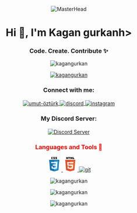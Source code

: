<p align="center">
  <img src="https://cdn.discordapp.com/avatars/1263158359801073769/c2a8867accf5d57562566eaf43d6cef2.webp?size=1024" alt="MasterHead" />
</p>
<h1 align="center">Hi 👋, I'm Kagan gurkanh>
<h3 align="center">Code. Create. Contribute ✨</h3>

<p align="center"> 
  <img src="https://komarev.com/ghpvc/?username=kagangurkan&label=Profile%20views&color=0e75b6&style=flat" alt="kagangurkan" />
</p>

<p align="center"> 
  <a href="https://github.com/ryo-ma/github-profile-trophy">
    <img src="https://github-profile-trophy.vercel.app/?username=kagangurkan&theme=gruvbox" alt="kagangurkan" />
  </a> 
</p>

<h3 align="center">Connect with me:</h3>
<p align="center">
  <a href="linked" target="blank">
    <img align="center" src="https://raw.githubusercontent.com/rahuldkjain/github-profile-readme-generator/master/src/images/icons/Social/linked-in-alt.svg" alt="umut-öztürk" height="30" width="40" />
  </a>
  <a href="https://discord.com/users/1263158359801073769" target="blank">
    <img align="center" src="https://raw.githubusercontent.com/rahuldkjain/github-profile-readme-generator/master/src/images/icons/Social/discord.svg" alt="discord" height="30" width="40" />
  </a>
  <a href="https://www.instagram.com/kagan.altayy" target="_blank">
    <img align="center" src="https://raw.githubusercontent.com/rahuldkjain/github-profile-readme-generator/master/src/images/icons/Social/instagram.svg" alt="instagram" height="30" width="40" />
  </a>
</p>

<h3 align="center">My Discord Server:</h3>
<p align="center">
  <a href="https://discord.gg/nVp5ktAkBf" target="blank">
    <img align="center" src="https://raw.githubusercontent.com/rahuldkjain/github-profile-readme-generator/master/src/images/icons/Social/discord.svg" alt="Discord Server" height="30" width="40" />
  </a>
</p>

<h3 align="center" style="color: red;">Languages and Tools 🔧</h3>
<p align="center">
 
  
  
  
  
  <a href="https://www.w3schools.com/css/" target="_blank">
    <img src="https://raw.githubusercontent.com/devicons/devicon/master/icons/css3/css3-original-wordmark.svg" alt="css3" width="40" height="40" />
  </a>
 
  <a href="https://www.w3.org/html/" target="_blank">
    <img src="https://raw.githubusercontent.com/devicons/devicon/master/icons/html5/html5-original-wordmark.svg" alt="html5" width="40" height="40" />
  </a>
  <a href="https://git-scm.com/" target="_blank">
    <img src="https://www.vectorlogo.zone/logos/git-scm/git-scm-icon.svg" alt="git" width="40" height="40" />
  </a>
  
 
  
 
 
</p>

<p align="center">
  <img src="https://github-readme-stats.vercel.app/api/top-langs?username=kagangurkan&show_icons=true&locale=en&layout=compact&theme=dark" alt="kagangurkan" />
</p>

<p align="center">
  <img src="https://github-contribution-stats.vercel.app/api/?username=kagangurkan&theme=dark" alt="kagangurkan" />
</p>

<p align="center">
  <img src="https://github-readme-streak-stats.herokuapp.com/?user=kagangurkan&theme=dark" alt="kagangurkan" />
</p>

